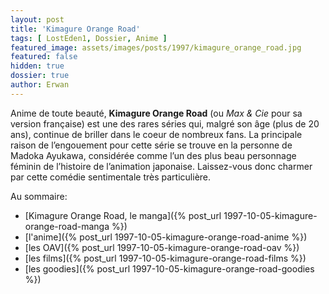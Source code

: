 ```yaml
---
layout: post
title: 'Kimagure Orange Road'
tags: [ LostEden1, Dossier, Anime ]
featured_image: assets/images/posts/1997/kimagure_orange_road.jpg
featured: false
hidden: true
dossier: true
author: Erwan
---
```


Anime de toute beauté, **Kimagure Orange Road** (ou *Max & Cie* pour sa version française) est une des rares séries qui, malgré son âge (plus de 20 ans), continue de briller dans le coeur de nombreux fans. La principale raison de l’engouement pour cette série se trouve en la personne de Madoka Ayukawa, considérée comme l’un des plus beau personnage féminin de l’histoire de l’animation japonaise. Laissez-vous donc charmer par cette comédie sentimentale très particulière.

<!--more-->

Au sommaire:

- [Kimagure Orange Road, le manga]({% post_url 1997-10-05-kimagure-orange-road-manga %})
- [l'anime]({% post_url 1997-10-05-kimagure-orange-road-anime %})
- [les OAV]({% post_url 1997-10-05-kimagure-orange-road-oav %})
- [les films]({% post_url 1997-10-05-kimagure-orange-road-films %})
- [les goodies]({% post_url 1997-10-05-kimagure-orange-road-goodies %})


